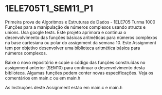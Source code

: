 # 1ELE705T1_SEM11_P1
Primeira prova de Algoritmos e Estruturas de Dados - 1ELE705 Turma 1000
Funções para a manipulação de números complexos usando structs e unions. Usa google tests.
Este projeto aprimora e continua o desenvolvimento das funções básicas aritméticas para números complexos na base cartesiana ou polar do assignment da semana 10.
Este Assignment tem por objetivo desenvolver uma biblioteca aritmética básica para números complexos.

Baixe o novo repositório e copie o código das funções construídas no assignment anterior (SEM10) para continuar o desenvolvimento desta biblioteca.
Algumas funções podem conter novas especificações. Veja os comentários em main.c ou em main.h

As Instruções deste Assignment estão em main.c e main.h
